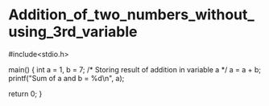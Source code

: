 # Addition_of_two_numbers_without_using_3rd_variable

#include<stdio.h>
 
main()
{
   int a = 1, b = 7;
   /* Storing result of addition in variable a */
   a = a + b;
   printf("Sum of a and b = %d\n", a);
 
   return 0;
}
 

